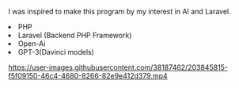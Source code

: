 I was inspired to make this program by my interest in AI and Laravel.

<li>PHP</li>
<li>Laravel (Backend PHP Framework)</li>
<li>Open-Ai</li>
<li>GPT-3(Davinci models)</li>


https://user-images.githubusercontent.com/38187462/203845815-f5f09150-46c4-4680-8266-82e9e412d379.mp4

